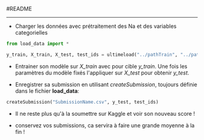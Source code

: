 #README


----------

 - Charger les données avec prétraitement des Na et des variables categorielles

```python
from load_data import *

y_train, X_train, X_test, test_ids = ultimeload("../pathTrain", "../pathTest")
```

- Entrainer son modèle sur *X_train* avec pour cible *y_train*. Une fois les paramètres du modèle fixés l'appliquer sur *X_test* pour obtenir *y_test*.

- Enregistrer sa submission en utilisant  *createSubmission*, toujours définie dans le fichier **load_data**:

``` python
createSubmission("SubmissionName.csv", y_test, test_ids)
```

- Il ne reste plus qu'à la soumettre sur Kaggle et voir son nouveau score !


 - conservez vos submissions, ca servira à faire une grande moyenne à la fin !
